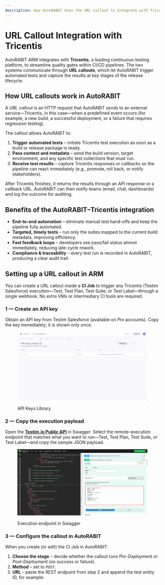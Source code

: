 ```yaml
---
description: How AutoRABIT Uses the URL Callout to Integrate with Tricentis
---
```


# URL Callout Integration with Tricentis

AutoRABIT ARM integrates with **Tricentis**, a leading continuous-testing platform, to streamline quality gates within CI/CD pipelines. The two systems communicate through **URL callouts**, which let AutoRABIT trigger automated tests and capture the results at key stages of the release lifecycle.

## How URL callouts work in AutoRABIT

A _URL callout_ is an HTTP request that AutoRABIT sends to an external service—Tricentis, in this case—when a predefined event occurs (for example, a new build, a successful deployment, or a failure that requires regression testing).

The callout allows AutoRABIT to:

1. **Trigger automated tests** – initiate Tricentis test execution as soon as a build or release package is ready.
2. **Pass context and metadata** – send the build version, target environment, and any specific test collections that must run.
3. **Receive test results** – capture Tricentis responses or callbacks so the pipeline can react immediately (e.g., promote, roll back, or notify stakeholders).

After Tricentis finishes, it returns the results through an API response or a callback URL. AutoRABIT can then notify teams (email, chat, dashboards) and log the outcome for auditing.

## Benefits of the AutoRABIT–Tricentis integration

* **End-to-end automation** – eliminate manual test hand-offs and keep the pipeline fully automated.
* **Targeted, timely tests** – run only the suites mapped to the current build metadata, improving efficiency.
* **Fast feedback loops** – developers see pass/fail status almost immediately, reducing late-cycle rework.
* **Compliance & traceability** – every test run is recorded in AutoRABIT, producing a clear audit trail.

## Setting up a URL callout in ARM

You can create a URL callout inside a **CI Job** to trigger any Tricentis (Testim Salesforce) execution—Test, Test Plan, Test Suite, or Test Label—through a single webhook. No extra VMs or intermediary CI tools are required.

### 1 — Create an API key

Obtain an API key from Testim Salesforce (available on _Pro_ accounts). Copy the key immediately; it is shown only once.

<figure><img src="../../../.gitbook/assets/image (9) (1) (1).png" alt="API Keys Library page"><figcaption><p>API Keys Library</p></figcaption></figure>

### 2 — Copy the execution payload

Open the [**Testim.io Public API**](https://editor.swagger.io/?url=https://raw.githubusercontent.com/testimio/public-openapi/main/api.yaml) in Swagger. Select the remote-execution endpoint that matches what you want to run—Test, Test Plan, Test Suite, or Test Label—and copy the sample JSON payload.

<figure><img src="../../../.gitbook/assets/image (1) (1) (1) (1) (1) (1) (1) (1) (1) (1) (1) (1) (1) (1) (1) (1) (1).png" alt="Tricentis Swagger execution endpoint"><figcaption><p>Execution endpoint in Swagger</p></figcaption></figure>

### 3 — Configure the callout in AutoRABIT

When you create (or edit) the CI Job in AutoRABIT:

1. **Choose the stage** – decide whether the callout runs _Pre-Deployment_ or _Post-Deployment_ (on success or failure).
2. **Method** – set to `POST`.
3. **URL** – paste the REST endpoint from step 2 and append the test entity ID, for example:

